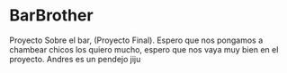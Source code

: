 # BarBrother
Proyecto Sobre el bar, (Proyecto Final).
Espero que nos pongamos a chambear chicos los quiero mucho, espero que nos vaya muy bien en el proyecto.
Andres es un pendejo jiju
